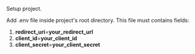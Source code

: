 Setup project.

Add .env file inside project's root directory. This file must contains fields:

1. **redirect_uri**=**your_redirect_url**
2. **client_id**=**your_client_id**
3. **client_secret**=**your_client_secret**
